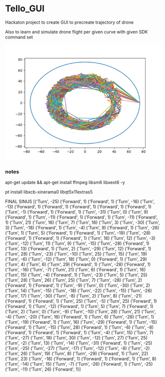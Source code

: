 # Tello_GUI

Hackaton project to create GUI to precreate trajectory of drone

Also to learn and simulate drone flight per given curve with given SDK command set

![alt text](https://raw.githubusercontent.com/Albulinek/Tello_GUI/master/genetic/genetic_iteration.png)


### notes

apt-get update && apt-get install ffmpeg libsm6 libxext6  -y

pt install libxcb-xinerama0 libqt5x11extras5





FINAL SINUS
[('Turn', -25) ('Forward',   1) ('Forward',   1) ('Turn', -16)
 ('Turn', -13) ('Forward',   1) ('Forward',   1) ('Forward',   1)
 ('Forward',   1) ('Forward',   1) ('Turn',  -1) ('Forward',   1)
 ('Forward',   1) ('Turn', -31) ('Turn',   0) ('Turn',   9)
 ('Forward',   1) ('Turn', -11) ('Forward',   1) ('Forward',   1)
 ('Turn', -11) ('Forward',   1) ('Turn',  21) ('Turn',  16) ('Turn',   7)
 ('Turn',  16) ('Turn',   3) ('Turn', -30) ('Turn',   3) ('Turn', -18)
 ('Forward',   1) ('Turn',  -4) ('Turn',   9) ('Forward',   1)
 ('Turn', -26) ('Turn',   1) ('Turn',   5) ('Forward',   1)
 ('Forward',   1) ('Turn', -19) ('Turn', -28) ('Forward',   1)
 ('Forward',   1) ('Forward',   1) ('Turn',  18) ('Turn',  12)
 ('Turn',  -3) ('Turn', -12) ('Turn',  11) ('Turn',   9) ('Turn', -15)
 ('Turn', -28) ('Forward',   1) ('Turn',  13) ('Forward',   1)
 ('Turn',   2) ('Turn', -29) ('Turn',  12) ('Forward',   1) ('Turn',  28)
 ('Turn', -23) ('Turn', -10) ('Turn',  25) ('Turn',  15) ('Turn',  19)
 ('Turn',  -6) ('Turn', -12) ('Turn',  18) ('Turn',   0) ('Forward',   1)
 ('Turn',  29) ('Turn',   4) ('Turn',   6) ('Turn',  29) ('Forward',   1)
 ('Turn', -28) ('Forward',   1) ('Turn', -16) ('Turn',  -7) ('Turn',  21)
 ('Turn',   6) ('Forward',   1) ('Turn',  16) ('Turn',  15) ('Turn',  -4)
 ('Forward',   1) ('Turn', -23) ('Turn',   5) ('Turn',  25) ('Turn',  28)
 ('Turn',  26) ('Turn',  25) ('Turn',   7) ('Turn', -28) ('Turn',   2)
 ('Forward',   1) ('Forward',   1) ('Turn',  -9) ('Turn',   0)
 ('Turn', -30) ('Turn',   2) ('Turn',  14) ('Turn', -15) ('Turn', -18)
 ('Turn', -22) ('Turn', -15) ('Turn', -26) ('Turn',  17) ('Turn', -30)
 ('Turn',  -8) ('Turn',   2) ('Turn',   8) ('Turn', -21) ('Forward',   1)
 ('Forward',   1) ('Turn',  25) ('Turn',  -5) ('Turn',  25)
 ('Forward',   1) ('Forward',   1) ('Turn', -12) ('Forward',   1)
 ('Turn',   5) ('Turn',   7) ('Forward',   1) ('Turn',   2) ('Turn',   0)
 ('Turn',  -9) ('Turn', -10) ('Turn',  28) ('Turn',  21) ('Turn',  -4)
 ('Turn', -20) ('Turn',  16) ('Forward',   1) ('Turn',   6) ('Turn', -26)
 ('Turn',   1) ('Turn', -19) ('Forward',   1) ('Turn',  16) ('Turn', -29)
 ('Forward',   1) ('Turn', -15) ('Forward',   1) ('Turn', -15)
 ('Turn',  28) ('Forward',   1) ('Turn',  -6) ('Turn',  -8)
 ('Forward',   1) ('Forward',   1) ('Forward',   1) ('Turn',  -4)
 ('Turn',  15) ('Turn',   7) ('Turn', -27) ('Turn',  18) ('Turn',  30)
 ('Turn', -12) ('Turn',  27) ('Turn',  25) ('Turn',  -2) ('Turn',  13)
 ('Turn', -14) ('Turn', -31) ('Forward',   1) ('Turn', -25) ('Turn', -25)
 ('Turn', -27) ('Turn', -17) ('Turn', -12) ('Turn',  -8) ('Turn',  -2)
 ('Turn',  26) ('Turn',  19) ('Turn',   8) ('Turn', -29) ('Forward',   1)
 ('Turn',  22) ('Turn',  23) ('Turn', -18) ('Forward',   1)
 ('Forward',   1) ('Forward',   1) ('Turn',   8) ('Turn', -14)
 ('Turn',  15) ('Turn',  -7) ('Turn', -26) ('Forward',   1) ('Turn', -25)
 ('Turn', -11) ('Turn',  26) ('Forward',   1)]
